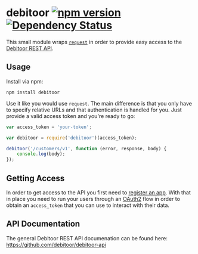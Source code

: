 debitoor [![npm version](https://badge.fury.io/js/debitoor.svg)](http://badge.fury.io/js/debitoor) [![Dependency Status](https://david-dm.org/debitoor/node-debitoor.svg)](https://david-dm.org/debitoor/node-debitoor)
========
This small module wraps [`request`](https://github.com/mikeal/request) in order to provide easy access to the [Debitoor REST API](https://api.debitoor.com/api).

## Usage ##

Install via npm:

```
npm install debitoor
```

Use it like you would use `request`. The main difference is that you only have to specify relative URLs and that authentication is handled for you. Just provide a valid access token and you're ready to go:

```js
var access_token = 'your-token';

var debitoor = require('debitoor')(access_token);

debitoor('/customers/v1', function (error, response, body) {
	console.log(body);
});
```

## Getting Access ##
In order to get access to the API you first need to [register an app](https://github.com/debitoor/debitoor-api#registration). With that in place you need to run your users through an [OAuth2](https://github.com/debitoor/debitoor-api/blob/master/pages/authentication.md) flow in order to obtain an `access_token` that you can use to interact with their data.


## API Documentation ##
The general Debitoor REST API documenation can be found here: https://github.com/debitoor/debitoor-api
